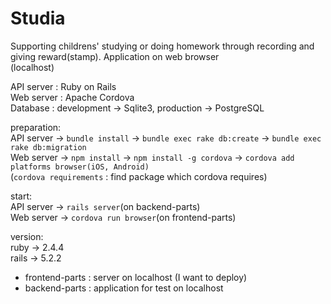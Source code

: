 # Studia
Supporting childrens' studying or doing homework through recording and giving reward(stamp).
Application on web browser<br>
(localhost)

API server : Ruby on Rails<br>
Web server : Apache Cordova<br>
Database : development -> Sqlite3, production -> PostgreSQL

preparation:<br>
API server -> `bundle install` -> `bundle exec rake db:create` -> `bundle exec rake db:migration`<br>
Web server -> `npm install` -> `npm install -g cordova` -> `cordova add platforms browser(iOS, Android)`<br>(`cordova requirements` : find package which cordova requires)

start:<br>
API server -> `rails server`(on backend-parts)<br>
Web server -> `cordova run browser`(on frontend-parts)

version:<br>
ruby -> 2.4.4 <br>
rails -> 5.2.2 <br>

- frontend-parts :  server on localhost (I want to deploy)
- backend-parts : application for test on localhost
